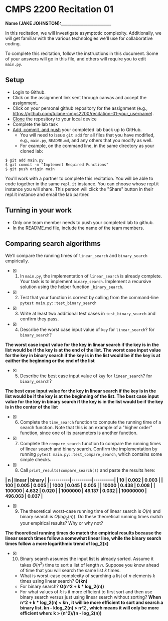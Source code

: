 # CMPS 2200  Recitation 01

**Name (JAKE JOHNSTON):**_________________________  

In this recitation, we will investigate asymptotic complexity. Additionally, we will get familiar with the various technologies we'll use for collaborative coding.

To complete this recitation, follow the instructions in this document. Some of your answers will go in this file, and others will require you to edit `main.py`.


## Setup
- Login to Github.
- Click on the assignment link sent through canvas and accept the assignment.
- Click on your personal github repository for the assignment (e.g., https://github.com/tulane-cmps2200/recitation-01-your_username).
- [Clone](https://docs.github.com/en/github/creating-cloning-and-archiving-repositories/cloning-a-repository-from-github/cloning-a-repository) the repository to your local device
- Complete the lab task
- [Add, commit, and push](https://docs.github.com/en/github/managing-files-in-a-repository/managing-files-using-the-command-line/adding-a-file-to-a-repository-using-the-command-line) your completed lab back up to GitHub.
  - You will need to issue `git add` for all files that you have modified, e.g., `main.py`, `README.md`, and any others that you modify as well.
  - For example, on the command line, in the same directory as your cloned lab:
```
$ git add main.py
$ git commit -m "Implement Required Functions"
$ git push origin main
```

You'll work with a partner to complete this recitation. You will be able to code together in the same `repl.it` instance. You can choose whose repl.it instance you will share. This person will click the "Share" button in their repl.it instance and email the lab partner.

## Turning in your work
- Only one team member needs to push your completed lab to github.
- In the README.md file, include the name of the team members.


## Comparing search algorithms

We'll compare the running times of `linear_search` and `binary_search` empirically.

- [x] 1. In `main.py`, the implementation of `linear_search` is already complete. Your task is to implement `binary_search`. Implement a recursive solution using the helper function `_binary_search`.

- [x] 2. Test that your function is correct by calling from the command-line `pytest main.py::test_binary_search`

- [x] 3. Write at least two additional test cases in `test_binary_search` and confirm they pass.

- [x] 4. Describe the worst case input value of `key` for `linear_search`? for `binary_search`?

**The worst case input value for the key in linear search if the key is in the list would be if the key is at the end of the list. The worst case input value for the key in binary search if the key is in the list would be if the key is at eaither the beginning or the end of the list**

- [x] 5. Describe the best case input value of `key` for `linear_search`? for `binary_search`?

**The best case input value for the key in linear search if the key is in the list would be if the key is at the beginning of the list. The best case input value for the key in binary search if the key is in the list would be if the key is in the center of the list**

- [x] 6. Complete the `time_search` function to compute the running time of a search function. Note that this is an example of a "higher order" function, since one of its parameters is another function.

- [x] 7. Complete the `compare_search` function to compare the running times of linear search and binary search. Confirm the implementation by running `pytest main.py::test_compare_search`, which contains some simple checks.

- [x] 8. Call `print_results(compare_search())` and paste the results here:

**|        n |   linear |   binary |
  |----------|----------|----------|
  |       10 |    0.002 |    0.003 |
  |      100 |    0.005 |    0.005 |
  |     1000 |    0.045 |    0.005 |
  |    10000 |    0.438 |    0.008 |
  |   100000 |    4.632 |    0.020 |
  |  1000000 |   49.137 |    0.032 |
  | 10000000 |  496.063 |    0.037 |**

- [x] 9. The theoretical worst-case running time of linear search is $O(n)$ and binary search is $O(log_2(n))$. Do these theoretical running times match your empirical results? Why or why not?

**The theoretical running times do match the empirical results because the linear search times follow a somewhat linear line, while the binary search times follow a more logarithmic trend of log_2(x)**

- [x] 10. Binary search assumes the input list is already sorted. Assume it takes $\Theta(n^2)$ time to sort a list of length $n$. Suppose you know ahead of time that you will search the same list $k$ times.
  + What is worst-case complexity of searching a list of $n$ elements $k$ times using linear search? **O(kn)**
  + For binary search? **O(n^2 + k * log_2(n))**
  + For what values of $k$ is it more efficient to first sort and then use binary search versus just using linear search without sorting? **When n^2 + k * log_2(n) < kn , it will be more efficient to sort and search a binary list. kn - klog_2(n) > n^2 , which means it will only be more efficient when: k > (n^2)/(n - log_2(n))**
